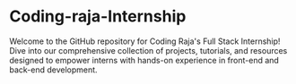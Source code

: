 # Coding-raja-Internship
Welcome to the GitHub repository for Coding Raja's Full Stack Internship! Dive into our comprehensive collection of projects, tutorials, and resources designed to empower interns with hands-on experience in front-end and back-end development.
